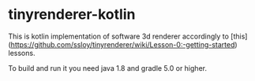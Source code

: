 # tinyrenderer-kotlin
This is kotlin implementation of software 3d renderer accordingly to [this] (https://github.com/ssloy/tinyrenderer/wiki/Lesson-0:-getting-started) lessons.

To build and run it you need java 1.8 and gradle 5.0 or higher.
